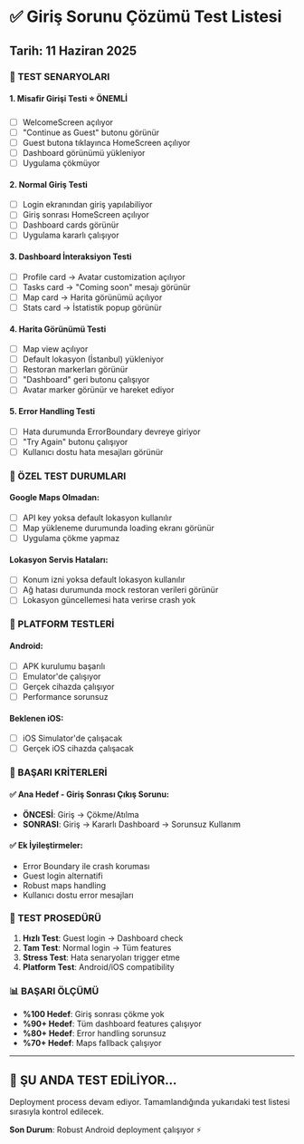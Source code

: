 # ✅ Giriş Sorunu Çözümü Test Listesi

## Tarih: 11 Haziran 2025

### 🎯 TEST SENARYOLARI

#### 1. **Misafir Girişi Testi** ⭐ ÖNEMLİ
- [ ] WelcomeScreen açılıyor
- [ ] "Continue as Guest" butonu görünür
- [ ] Guest butona tıklayınca HomeScreen açılıyor
- [ ] Dashboard görünümü yükleniyor
- [ ] Uygulama çökmüyor

#### 2. **Normal Giriş Testi**
- [ ] Login ekranından giriş yapılabiliyor
- [ ] Giriş sonrası HomeScreen açılıyor
- [ ] Dashboard cards görünür
- [ ] Uygulama kararlı çalışıyor

#### 3. **Dashboard İnteraksiyon Testi**
- [ ] Profile card → Avatar customization açılıyor
- [ ] Tasks card → "Coming soon" mesajı görünür
- [ ] Map card → Harita görünümü açılıyor
- [ ] Stats card → İstatistik popup görünür

#### 4. **Harita Görünümü Testi**
- [ ] Map view açılıyor
- [ ] Default lokasyon (İstanbul) yükleniyor
- [ ] Restoran markerları görünür
- [ ] "Dashboard" geri butonu çalışıyor
- [ ] Avatar marker görünür ve hareket ediyor

#### 5. **Error Handling Testi**
- [ ] Hata durumunda ErrorBoundary devreye giriyor
- [ ] "Try Again" butonu çalışıyor
- [ ] Kullanıcı dostu hata mesajları görünür

### 🔧 ÖZEL TEST DURUMLARI

#### Google Maps Olmadan:
- [ ] API key yoksa default lokasyon kullanılır
- [ ] Map yükleneme durumunda loading ekranı görünür
- [ ] Uygulama çökme yapmaz

#### Lokasyon Servis Hataları:
- [ ] Konum izni yoksa default lokasyon kullanılır
- [ ] Ağ hatası durumunda mock restoran verileri görünür
- [ ] Lokasyon güncellemesi hata verirse crash yok

### 📱 PLATFORM TESTLERİ

#### Android:
- [ ] APK kurulumu başarılı
- [ ] Emulator'de çalışıyor
- [ ] Gerçek cihazda çalışıyor
- [ ] Performance sorunsuz

#### Beklenen iOS:
- [ ] iOS Simulator'de çalışacak
- [ ] Gerçek iOS cihazda çalışacak

### 🎉 BAŞARI KRİTERLERİ

#### ✅ Ana Hedef - Giriş Sonrası Çıkış Sorunu:
- **ÖNCESİ**: Giriş → Çökme/Atılma
- **SONRASI**: Giriş → Kararlı Dashboard → Sorunsuz Kullanım

#### ✅ Ek İyileştirmeler:
- Error Boundary ile crash koruması
- Guest login alternatifi
- Robust maps handling
- Kullanıcı dostu error mesajları

### 🚀 TEST PROSEDÜRÜ

1. **Hızlı Test**: Guest login → Dashboard check
2. **Tam Test**: Normal login → Tüm features
3. **Stress Test**: Hata senaryoları trigger etme
4. **Platform Test**: Android/iOS compatibility

### 📊 BAŞARI ÖLÇÜMÜ

- **%100 Hedef**: Giriş sonrası çökme yok
- **%90+ Hedef**: Tüm dashboard features çalışıyor  
- **%80+ Hedef**: Error handling sorunsuz
- **%70+ Hedef**: Maps fallback çalışıyor

---

## 🎯 ŞU ANDA TEST EDİLİYOR...

Deployment process devam ediyor. Tamamlandığında yukarıdaki test listesi sırasıyla kontrol edilecek.

**Son Durum**: Robust Android deployment çalışıyor ⚡
